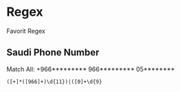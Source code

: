 # Regex
Favorit Regex

## Saudi Phone Number
Match All:
+966*********
966*********
05********

```
([+]*([966]+)\d{11})|([0]+\d{9}
```
